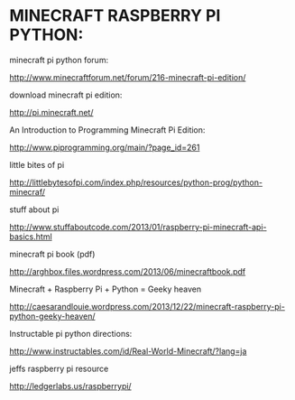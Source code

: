 MINECRAFT RASPBERRY PI PYTHON:
==============================

minecraft pi python forum:

http://www.minecraftforum.net/forum/216-minecraft-pi-edition/

download minecraft pi edition:

http://pi.minecraft.net/

An Introduction to Programming Minecraft Pi Edition:

http://www.piprogramming.org/main/?page_id=261

little bites of pi

http://littlebytesofpi.com/index.php/resources/python-prog/python-minecraf/

stuff about pi

http://www.stuffaboutcode.com/2013/01/raspberry-pi-minecraft-api-basics.html

minecraft pi book (pdf)

http://arghbox.files.wordpress.com/2013/06/minecraftbook.pdf

Minecraft + Raspberry Pi + Python = Geeky heaven

http://caesarandlouie.wordpress.com/2013/12/22/minecraft-raspberry-pi-python-geeky-heaven/

Instructable pi python directions:

http://www.instructables.com/id/Real-World-Minecraft/?lang=ja

jeffs raspberry pi resource

http://ledgerlabs.us/raspberrypi/
